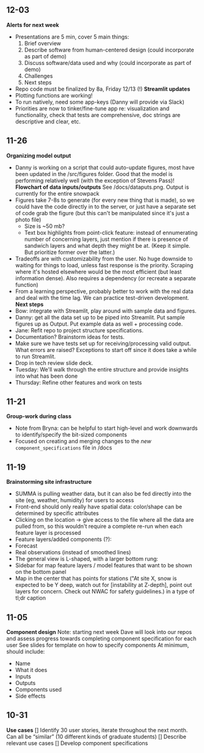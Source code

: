 ## 12-03
**Alerts for next week**
- Presentations are 5 min, cover 5 main things:
  1) Brief overview
  2) Describe software from human-centered design (could incorporate as part of demo)
  3) Discuss software/data used and why (could incorporate as part of demo)
  4) Challenges
  5) Next steps
- Repo code must be finalized by 8a, Friday 12/13 (!)
**Streamlit updates**
- Plotting functions are working! 
- To run natively, need some app-keys (Danny will provide via Slack)
- Priorities are now to tinker/fine-tune app re: visualization and functionality, check that tests are comprehensive, doc strings are descriptive and clear, etc.

## 11-26
**Organizing model output**
- Danny is working on a script that could auto-update figures, most have been updated in the /src/figures folder. Good that the model is performing relatively well (with the exception of Stevens Pass)!
**Flowchart of data inputs/outputs**
See /docs/dataputs.png. Output is currently for the entire snowpack
- Figures take 7-8s to generate (for every new thing that is made), so we could have the code directly in to the server, or just have a separate set of code grab the figure (but this can't be manipulated since it's just a photo file)
  - Size is ~50 mb?
  - Text box highlights from point-click feature: instead of ennumerating number of concerning layers, just mention if there is presence of sandwich layers and what depth they might be at. (Keep it simple. But prioritize former over the latter.)
- Tradeoffs are with customizability from the user. No huge downside to waiting for things to load, unless fast response is the priority. Scraping where it's hosted elsewhere would be the most efficient (but least information dense). Also requires a dependency (or recreate a separate function)
- From a learning perspective, probably better to work with the real data and deal with the time lag. We can practice test-driven development.
**Next steps**
- Bow: integrate with Streamlit, play around with sample data and figures.
- Danny: get all the data set up to be piped into Streamlit. Put sample figures up as Output. Put example data as well + processing code. 
- Jane: Refit repo to project structure specifications.
-   Documentation? Brainstorm ideas for tests.
-   Make sure we have tests set up for receiving/processing valid output. What errors are raised? Exceptions to start off since it does take a while to run Streamlit.
-   Drop in tech review slide deck.
- Tuesday: We'll walk through the entire structure and provide insights into what has been done
- Thursday: Refine other features and work on tests

## 11-21
**Group-work during class**
- Note from Bryna: can be helpful to start high-level and work downwards to identify/specify the bit-sized components
- Focused on creating and merging changes to the *new* `component_specifications` file in /docs

## 11-19
**Brainstorming site infrastructure**
- SUMMA is pulling weather data, but it can also be fed directly into the site (eg, weather, humidity) for users to access
- Front-end should only really have spatial data: color/shape can be determined by specific attributes
- Clicking on the location -> give access to the file where all the data are pulled from, so this wouldn't require a complete re-run when each feature layer is processed
- Feature layers/added components (?):
-   Forecast
-   Real observations (instead of smoothed lines)
- The general view is L-shaped, with a larger bottom rung:
-   Sidebar for map feature layers / model features that want to be shown on the bottom panel
-   Map in the center that has points for stations ("At site X, snow is expected to be Y deep, watch out for [instability at Z-depth], point out layers for concern. Check out NWAC for safety guidelines.) in a type of tl;dr caption

## 11-05 
**Component design**
Note: starting next week Dave will look into our repos and assess progress towards completing component specification for each user
See slides for template on how to specify components
At minimum, should include: 
- Name
- What it does
- Inputs
- Outputs
- Components used
- Side effects

## 10-31 
**Use cases**
[] Identify 30 user stories, iterate throughout the next month. Can all be “similar” (10 different kinds of graduate students)
[] Describe relevant use cases
[] Develop component specifications

